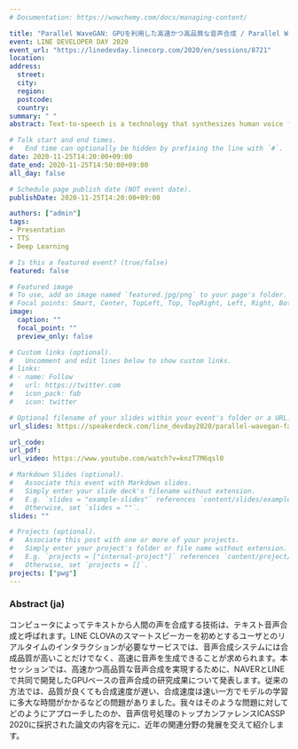 ```yaml
---
# Documentation: https://wowchemy.com/docs/managing-content/

title: "Parallel WaveGAN: GPUを利用した高速かつ高品質な音声合成 / Parallel WaveGAN: Fast and High-Quality GPU Text-to-Speech @ LINE DEV DAY 2020"
event: LINE DEVELOPER DAY 2020
event_url: "https://linedevday.linecorp.com/2020/en/sessions/8721"
location:
address:
  street:
  city:
  region:
  postcode:
  country:
summary: " "
abstract: Text-to-speech is a technology that synthesizes human voice from a text by computer. For services that require real-time interaction with users, such as LINE CLOVA smart speakers, text-to-speech systems are required to have high synthesis quality and generate speech at high speed. In this session, we will present the results of our research on GPU-based speech synthesis, which we developed jointly with NAVER and LINE. Typical conventional methods suffer from the slow generation or long training time. This session covers how we addressed these issues, based on a paper accepted for ICASSP 2020, a top conference on speech signal processing, with recent developments in related fields.

# Talk start and end times.
#   End time can optionally be hidden by prefixing the line with `#`.
date: 2020-11-25T14:20:00+09:00
date_end: 2020-11-25T14:50:00+09:00
all_day: false

# Schedule page publish date (NOT event date).
publishDate: 2020-11-25T14:20:00+09:00

authors: ["admin"]
tags:
- Presentation
- TTS
- Deep Learning

# Is this a featured event? (true/false)
featured: false

# Featured image
# To use, add an image named `featured.jpg/png` to your page's folder.
# Focal points: Smart, Center, TopLeft, Top, TopRight, Left, Right, BottomLeft, Bottom, BottomRight.
image:
  caption: ""
  focal_point: ""
  preview_only: false

# Custom links (optional).
#   Uncomment and edit lines below to show custom links.
# links:
# - name: Follow
#   url: https://twitter.com
#   icon_pack: fab
#   icon: twitter

# Optional filename of your slides within your event's folder or a URL.
url_slides: https://speakerdeck.com/line_devday2020/parallel-wavegan-fast-and-high-quality-gpu-text-to-speech

url_code:
url_pdf:
url_video: https://www.youtube.com/watch?v=knzT7M6qsl0

# Markdown Slides (optional).
#   Associate this event with Markdown slides.
#   Simply enter your slide deck's filename without extension.
#   E.g. `slides = "example-slides"` references `content/slides/example-slides.md`.
#   Otherwise, set `slides = ""`.
slides: ""

# Projects (optional).
#   Associate this post with one or more of your projects.
#   Simply enter your project's folder or file name without extension.
#   E.g. `projects = ["internal-project"]` references `content/project/deep-learning/index.md`.
#   Otherwise, set `projects = []`.
projects: ["pwg"]
---
```


### Abstract (ja)

コンピュータによってテキストから人間の声を合成する技術は、テキスト音声合成と呼ばれます。LINE CLOVAのスマートスピーカーを初めとするユーザとのリアルタイムのインタラクションが必要なサービスでは、音声合成システムには合成品質が高いことだけでなく、高速に音声を生成できることが求められます。本セッションでは、高速かつ高品質な音声合成を実現するために、NAVERとLINEで共同で開発したGPUベースの音声合成の研究成果について発表します。従来の方法では、品質が良くても合成速度が遅い、合成速度は速い一方でモデルの学習に多大な時間がかかるなどの問題がありました。我々はそのような問題に対してどのようにアプローチしたのか、音声信号処理のトップカンファレンスICASSP 2020に採択された論文の内容を元に、近年の関連分野の発展を交えて紹介します。
